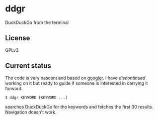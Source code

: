# ddgr
DuckDuckGo from the terminal

## License
GPLv3

## Current status
The code is very nascent and based on [googler](https://github.com/jarun/googler). I have *discontinued* working on it but ready to guide if someone is interested in carrying it forward.

    $ ddgr KEYWORD [KEYWORD ...]
searches DuckDuckGo for the keywords and fetches the first 30 results. Navigation doesn't work.

